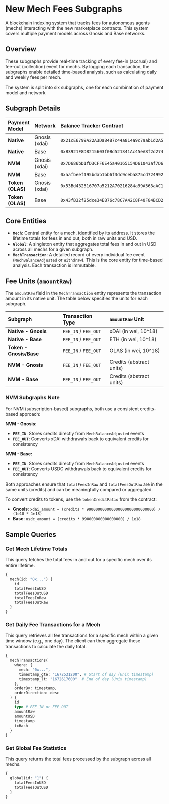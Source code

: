 # New Mech Fees Subgraphs

A blockchain indexing system that tracks fees for autonomous agents (mechs) interacting with the new marketplace contracts. This system covers multiple payment models across Gnosis and Base networks.

## Overview

These subgraphs provide real-time tracking of every fee-in (accrual) and fee-out (collection) event for mechs. By logging each transaction, the subgraphs enable detailed time-based analysis, such as calculating daily and weekly fees per mech.

The system is split into six subgraphs, one for each combination of payment model and network.

## Subgraph Details

| Payment Model | Network | Balance Tracker Contract |
| :--- | :--- | :--- |
| **Native** | Gnosis (xdai) | `0x21cE6799A22A3Da84B7c44a814a9c79ab1d2A50D` |
| **Native** | Base | `0xB3921F8D8215603f0Bd521341Ac45eA8f2d274c1` |
| **NVM** | Gnosis (xdai) | `0x7D686bD1fD3CFF6E45a40165154D61043af7D67c` |
| **NVM** | Base | `0xaafbeef195bdab1bb6f3dc9ceba875cd72499230` |
| **Token (OLAS)** | Gnosis (xdai) | `0x53Bd432516707a5212A70216284a99A563aAC1D1` |
| **Token (OLAS)** | Base | `0x43fB32f25dce34EB76c78C7A42C8F40F84BCD237` |

## Core Entities

- **`Mech`**: Central entity for a mech, identified by its address. It stores the lifetime totals for fees in and out, both in raw units and USD.
- **`Global`**: A singleton entity that aggregates total fees in and out in USD across all mechs for a given subgraph.
- **`MechTransaction`**: A detailed record of every individual fee event (`MechBalanceAdjusted` or `Withdraw`). This is the core entity for time-based analysis. Each transaction is immutable.

## Fee Units (`amountRaw`)

The `amountRaw` field in the `MechTransaction` entity represents the transaction amount in its native unit. The table below specifies the units for each subgraph.

| Subgraph | Transaction Type | `amountRaw` Unit |
| :--- | :--- | :--- |
| **Native - Gnosis** | `FEE_IN` / `FEE_OUT` | xDAI (in wei, 10^18) |
| **Native - Base** | `FEE_IN` / `FEE_OUT` | ETH (in wei, 10^18) |
| **Token - Gnosis/Base**| `FEE_IN` / `FEE_OUT` | OLAS (in wei, 10^18) |
| **NVM - Gnosis** | `FEE_IN` / `FEE_OUT` | Credits (abstract units) |
| **NVM - Base** | `FEE_IN` / `FEE_OUT` | Credits (abstract units) |

### NVM Subgraphs Note

For NVM (subscription-based) subgraphs, both use a consistent credits-based approach:

**NVM - Gnosis:**
- **`FEE_IN`**: Stores credits directly from `MechBalanceAdjusted` events
- **`FEE_OUT`**: Converts xDAI withdrawals back to equivalent credits for consistency

**NVM - Base:**
- **`FEE_IN`**: Stores credits directly from `MechBalanceAdjusted` events  
- **`FEE_OUT`**: Converts USDC withdrawals back to equivalent credits for consistency

Both approaches ensure that `totalFeesInRaw` and `totalFeesOutRaw` are in the same units (credits) and can be meaningfully compared or aggregated.

To convert credits to tokens, use the `tokenCreditRatio` from the contract:
- **Gnosis**: `xdai_amount = (credits * 990000000000000000000000000000) / (1e18 * 1e18)`
- **Base**: `usdc_amount = (credits * 990000000000000000) / 1e18`

## Sample Queries

### Get Mech Lifetime Totals
This query fetches the total fees in and out for a specific mech over its entire lifetime.
```graphql
{
  mech(id: "0x...") {
    id
    totalFeesInUSD
    totalFeesOutUSD
    totalFeesInRaw
    totalFeesOutRaw
  }
}
```

### Get Daily Fee Transactions for a Mech
This query retrieves all fee transactions for a specific mech within a given time window (e.g., one day). The client can then aggregate these transactions to calculate the daily total.
```graphql
{
  mechTransactions(
    where: {
      mech: "0x...",
      timestamp_gte: "1672531200", # Start of day (Unix timestamp)
      timestamp_lt: "1672617600"  # End of day (Unix timestamp)
    },
    orderBy: timestamp,
    orderDirection: desc
  ) {
    id
    type # FEE_IN or FEE_OUT
    amountRaw
    amountUSD
    timestamp
    txHash
  }
}
```

### Get Global Fee Statistics
This query returns the total fees processed by the subgraph across all mechs.
```graphql
{
  global(id: "1") {
    totalFeesInUSD
    totalFeesOutUSD
  }
}
``` 